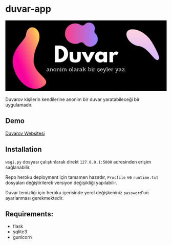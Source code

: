 # duvar-app

![](assets/duvarov.png)

Duvarov kişilerin kendilerine anonim bir duvar yaratabileceği bir uygulamadır. 

## Demo
[Duvarov Websitesi](https://duvarov.herokuapp.com/)

## Installation

`wsgi.py` dosyası çalıştırılarak direkt `127.0.0.1:5000` adresinden erişim sağlanabilir. 


Repo heroku deployment için tamamen hazırdır, `Procfile` ve `runtime.txt` dosyaları değiştirilerek versiyon değişikliği yapılabilir.

Duvar temizliği için heroku içerisinde yerel değişkeniniz `password`'un ayarlanması gerekmektedir.

## Requirements:
- flask
- sqlite3
- gunicorn